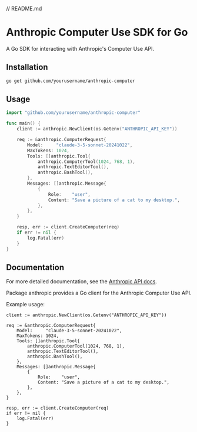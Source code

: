 // README.md
# Anthropic Computer Use SDK for Go

A Go SDK for interacting with Anthropic's Computer Use API.

## Installation

```bash
go get github.com/yourusername/anthropic-computer
```

## Usage

```go
import "github.com/yourusername/anthropic-computer"

func main() {
    client := anthropic.NewClient(os.Getenv("ANTHROPIC_API_KEY"))

    req := &anthropic.ComputerRequest{
        Model:     "claude-3-5-sonnet-20241022",
        MaxTokens: 1024,
        Tools: []anthropic.Tool{
            anthropic.ComputerTool(1024, 768, 1),
            anthropic.TextEditorTool(),
            anthropic.BashTool(),
        },
        Messages: []anthropic.Message{
            {
                Role:    "user",
                Content: "Save a picture of a cat to my desktop.",
            },
        },
    }

    resp, err := client.CreateComputer(req)
    if err != nil {
        log.Fatal(err)
    }
}
```

## Documentation

For more detailed documentation, see the [Anthropic API docs](https://docs.anthropic.com/).


Package anthropic provides a Go client for the Anthropic Computer Use API.

Example usage:

    client := anthropic.NewClient(os.Getenv("ANTHROPIC_API_KEY"))

    req := &anthropic.ComputerRequest{
        Model:     "claude-3-5-sonnet-20241022",
        MaxTokens: 1024,
        Tools: []anthropic.Tool{
            anthropic.ComputerTool(1024, 768, 1),
            anthropic.TextEditorTool(),
            anthropic.BashTool(),
        },
        Messages: []anthropic.Message{
            {
                Role:    "user",
                Content: "Save a picture of a cat to my desktop.",
            },
        },
    }

    resp, err := client.CreateComputer(req)
    if err != nil {
        log.Fatal(err)
    }
